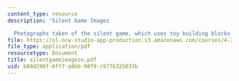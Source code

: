 ```yaml
---
content_type: resource
description: 'Silent Game Images

  Photographs taken of the silent game, which uses toy building blocks'
file: https://ol-ocw-studio-app-production.s3.amazonaws.com/courses/4-273-introduction-to-design-inquiry-fall-2001/b88d298f6ff7a8bb98f9c977b325033b_silentgameimageso.pdf
file_type: application/pdf
resourcetype: Document
title: silentgameimageso.pdf
uid: b88d298f-6ff7-a8bb-98f9-c977b325033b
---
```


